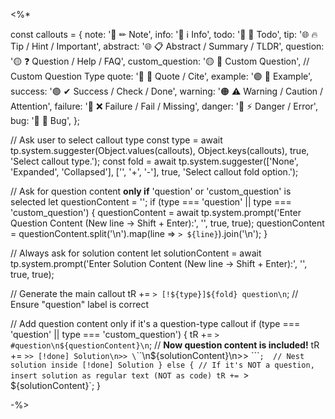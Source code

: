 <%*

const callouts = {
   note:     '🔵 ✏ Note',
   info:     '🔵 ℹ Info',
   todo:     '🔵 🔳 Todo',
   tip:      '🌐 🔥 Tip / Hint / Important',
   abstract: '🌐 📋 Abstract / Summary / TLDR',
   question: '🟡 ❓ Question / Help / FAQ',
   custom_question: '🟡 📝 Custom Question',  // Custom Question Type
   quote:    '🔘 💬 Quote / Cite',
   example:  '🟣 📑 Example',
   success:  '🟢 ✔ Success / Check / Done',
   warning:  '🟠 ⚠ Warning / Caution / Attention',
   failure:  '🔴 ❌ Failure / Fail / Missing',
   danger:   '🔴 ⚡ Danger / Error',
   bug:      '🔴 🐞 Bug',
};

// Ask user to select callout type
const type = await tp.system.suggester(Object.values(callouts), Object.keys(callouts), true, 'Select callout type.');
const fold = await tp.system.suggester(['None', 'Expanded', 'Collapsed'], ['', '+', '-'], true, 'Select callout fold option.');

// Ask for question content **only if** 'question' or 'custom_question' is selected
let questionContent = '';
if (type === 'question' || type === 'custom_question') {
   questionContent = await tp.system.prompt('Enter Question Content (New line -> Shift + Enter):', '', true, true);
   questionContent = questionContent.split('\n').map(line => `> ${line}`).join('\n');
}

// Always ask for solution content
let solutionContent = await tp.system.prompt('Enter Solution Content (New line -> Shift + Enter):', '', true, true);

// Generate the main callout
tR += `> [!${type}]${fold} question\n`;  // Ensure "question" label is correct

// Add question content only if it's a question-type callout
if (type === 'question' || type === 'custom_question') {
   tR += `> #question\n${questionContent}\n`;  // **Now question content is included!**
   tR += `>> [!done] Solution\n>> \`\`\`\n${solutionContent}\n>> \`\`\``;  // Nest solution inside [!done] Solution
} else {
   // If it's NOT a question, insert solution as regular text (NOT as code)
   tR += `> ${solutionContent}`;
}

-%>
